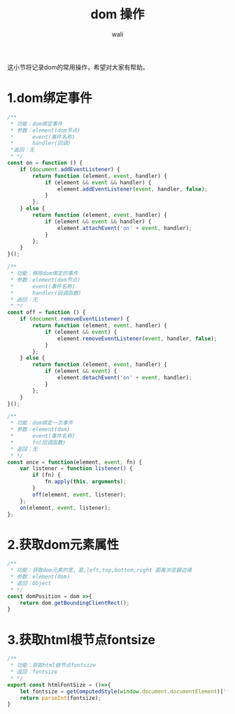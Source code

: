 ﻿---
layout: post
title: dom 操作  #标题
tagline:  dom 常用操作
category: javascript      #分类
author: wali    #作者
tag: dom     #标签
ghurl:        #github url
ghurl_zip:    #github zip下载
comments: true

post_nav: ["1.dom绑定事件","2.获取dom元素属性","3.获取html根节点fontsize"]
---

这小节将记录dom的常用操作，希望对大家有帮助。

# 1.dom绑定事件

```javascript
/**
 * 功能：dom绑定事件
 * 参数：element(dom节点)
 *      event(事件名称)
 *      handler(回调)
 *返回：无
 * */
const on = function () {
    if (document.addEventListener) {
        return function (element, event, handler) {
            if (element && event && handler) {
                element.addEventListener(event, handler, false);
            }
        };
    } else {
        return function (element, event, handler) {
            if (element && event && handler) {
                element.attachEvent('on' + event, handler);
            }
        };
    }
}();

/**
 * 功能：移除dom绑定的事件
 * 参数：element(dom节点)
 *      event(事件名称)
 *      handler(回调函数)
 * 返回：无
 * */
const off = function () {
    if (document.removeEventListener) {
        return function (element, event, handler) {
            if (element && event) {
                element.removeEventListener(event, handler, false);
            }
        };
    } else {
        return function (element, event, handler) {
            if (element && event) {
                element.detachEvent('on' + event, handler);
            }
        };
    }
}();

/**
 * 功能：dom绑定一次事件
 * 参数：element(dom)
 *      event(事件名称)
 *      fn(回调函数)
 * 返回：无
 * */
const once = function(element, event, fn) {
    var listener = function listener() {
        if (fn) {
            fn.apply(this, arguments);
        }
        off(element, event, listener);
    };
    on(element, event, listener);
};
```

# 2.获取dom元素属性

```javascript
/**
 * 功能：获取dom元素的宽，高,left,top,bottom,right 距离浏览器边缘
 * 参数：element(dom)
 * 返回：Object
 * */
const domPosition = dom =>{
    return dom.getBoundingClientRect();
}
```

# 3.获取html根节点fontsize

```javascript
/**
 * 功能：获取html根节点fontsize
 * 返回：fontsize
 * */
export const htmlFontSize = ()=>{
    let fontsize = getComputedStyle(window.document.documentElement)['font-size'];
    return parseInt(fontsize);
}
```
